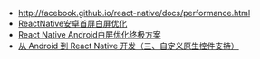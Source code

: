 - http://facebook.github.io/react-native/docs/performance.html
- [ReactNative安卓首屏白屏优化](https://github.com/cnsnake11/blog/blob/master/ReactNative%E5%BC%80%E5%8F%91%E6%8C%87%E5%AF%BC/ReactNative%E5%AE%89%E5%8D%93%E9%A6%96%E5%B1%8F%E7%99%BD%E5%B1%8F%E4%BC%98%E5%8C%96.md)
- [ React Native Android白屏优化终极方案](http://blog.csdn.net/voidmain_123/article/details/73549825)
- [从 Android 到 React Native 开发（三、自定义原生控件支持）](https://juejin.im/post/5946253561ff4b006cee4d65)
